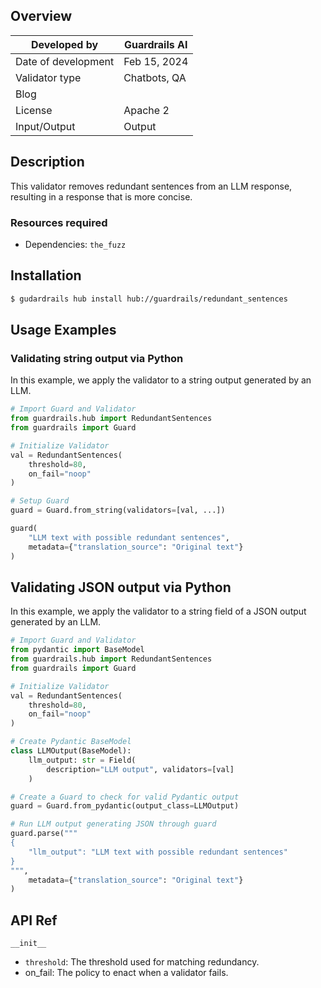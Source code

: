 ## Overview

| Developed by | Guardrails AI |
| --- | --- |
| Date of development | Feb 15, 2024 |
| Validator type | Chatbots, QA |
| Blog |  |
| License | Apache 2 |
| Input/Output | Output |

## Description

This validator removes redundant sentences from an LLM response, resulting in a response that is more concise.

### Resources required

- Dependencies: `the_fuzz`

## Installation

```bash
$ gudardrails hub install hub://guardrails/redundant_sentences
```

## Usage Examples

### Validating string output via Python

In this example, we apply the validator to a string output generated by an LLM.

```python
# Import Guard and Validator
from guardrails.hub import RedundantSentences
from guardrails import Guard

# Initialize Validator
val = RedundantSentences(
    threshold=80,
    on_fail="noop"
)

# Setup Guard
guard = Guard.from_string(validators=[val, ...])

guard(
    "LLM text with possible redundant sentences",
    metadata={"translation_source": "Original text"}
)
```

## Validating JSON output via Python

In this example, we apply the validator to a string field of a JSON output generated by an LLM.

```python
# Import Guard and Validator
from pydantic import BaseModel
from guardrails.hub import RedundantSentences
from guardrails import Guard

# Initialize Validator
val = RedundantSentences(
    threshold=80,
    on_fail="noop"
)

# Create Pydantic BaseModel
class LLMOutput(BaseModel):
    llm_output: str = Field(
        description="LLM output", validators=[val]
    )

# Create a Guard to check for valid Pydantic output
guard = Guard.from_pydantic(output_class=LLMOutput)

# Run LLM output generating JSON through guard
guard.parse("""
{
    "llm_output": "LLM text with possible redundant sentences"
}
""",
    metadata={"translation_source": "Original text"}
)
```

## API Ref

`__init__`

- `threshold`: The threshold used for matching redundancy.
- on_fail: The policy to enact when a validator fails.
